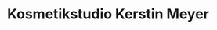 ---
title: "Kosmetikstudio Kerstin Meyer"
url: /cloppenburg/kosmetikstudio-kerstin-meyer/
shop: Kosmetik
---